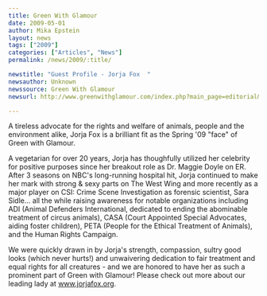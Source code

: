 ```yaml
---
title: Green With Glamour 
date: 2009-05-01
author: Mika Epstein
layout: news
tags: ["2009"]
categories: ["Articles", "News"]
permalink: /news/2009/:title/

newstitle: "Guest Profile - Jorja Fox  "
newsauthor: Unknown  
newssource: Green With Glamour  
newsurl: http://www.greenwithglamour.com/index.php?main_page=editorial&e=profile&c=jorja_fox  

---
```


 A tireless advocate for the rights and welfare of animals, people and the environment alike, Jorja Fox is a brilliant fit as the Spring '09 "face" of Green with Glamour.

A vegetarian for over 20 years, Jorja has thoughfully utilized her celebrity for positive purposes since her breakout role as Dr. Maggie Doyle on ER. After 3 seasons on NBC's long-running hospital hit, Jorja continued to make her mark with strong & sexy parts on The West Wing and more recently as a major player on CSI: Crime Scene Investigation as forensic scientist, Sara Sidle... all the while raising awareness for notable organizations including ADI (Animal Defenders International, dedicated to ending the abominable treatment of circus animals), CASA (Court Appointed Special Advocates, aiding foster children), PETA (People for the Ethical Treatment of Animals), and the Human Rights Campaign.

We were quickly drawn in by Jorja's strength, compassion, sultry good looks (which never hurts!) and unwaivering dedication to fair treatment and equal rights for all creatures - and we are honored to have her as such a prominent part of Green with Glamour! Please check out more about our leading lady at www.jorjafox.org.  
